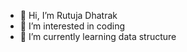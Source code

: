 - 👋 Hi, I’m Rutuja Dhatrak
- 👀 I’m interested in coding
- 🌱 I’m currently learning data structure

<!---
rutuja8373/rutuja8373 is a ✨ special ✨ repository because its `README.md` (this file) appears on your GitHub profile.
You can click the Preview link to take a look at your changes.
--->
